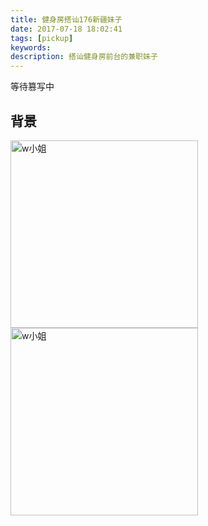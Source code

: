 ```yaml
---
title: 健身房搭讪176新疆妹子
date: 2017-07-18 18:02:41
tags: [pickup]
keywords:
description: 搭讪健身房前台的兼职妹子
---
```


等待篡写中
## 背景

<img src="http://jzx-h5.oss-cn-hangzhou.aliyuncs.com/static/blog/img/gallery/2017-08-01.jpeg" width="300" alt="w小姐" align=center />
<img src="http://jzx-h5.oss-cn-hangzhou.aliyuncs.com/static/blog/img/gallery/2017-08-01-2.jpeg" width="300" alt="w小姐" align=center />